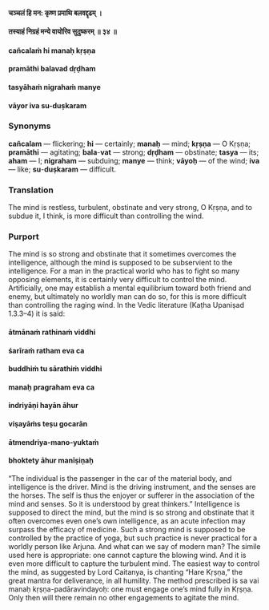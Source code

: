 #### चञ्चलं हि मन: कृष्ण प्रमाथि बलवद्दृढम् ।
#### तस्याहं निग्रहं मन्ये वायोरिव सुदुष्करम् ॥ ३४ ॥

#### cañcalaṁ hi manaḥ kṛṣṇa
#### pramāthi balavad dṛḍham
#### tasyāhaṁ nigrahaṁ manye
#### vāyor iva su-duṣkaram

### Synonyms

**cañcalam** — flickering; **hi** — certainly; **manaḥ** — mind; **kṛṣṇa** — O Kṛṣṇa; **pramāthi** — agitating; **bala**-**vat** — strong; **dṛḍham** — obstinate; **tasya** — its; **aham** — I; **nigraham** — subduing; **manye** — think; **vāyoḥ** — of the wind; **iva** — like; **su**-**duṣkaram** — difficult.

### Translation

The mind is restless, turbulent, obstinate and very strong, O Kṛṣṇa, and to subdue it, I think, is more difficult than controlling the wind.

### Purport

The mind is so strong and obstinate that it sometimes overcomes the intelligence, although the mind is supposed to be subservient to the intelligence. For a man in the practical world who has to fight so many opposing elements, it is certainly very difficult to control the mind. Artificially, one may establish a mental equilibrium toward both friend and enemy, but ultimately no worldly man can do so, for this is more difficult than controlling the raging wind. In the Vedic literature (Kaṭha Upaniṣad 1.3.3–4) it is said:

#### ātmānaṁ rathinaṁ viddhi
#### śarīraṁ ratham eva ca
#### buddhiṁ tu sārathiṁ viddhi
#### manaḥ pragraham eva ca

#### indriyāṇi hayān āhur
#### viṣayāṁs teṣu gocarān
#### ātmendriya-mano-yuktaṁ
#### bhoktety āhur manīṣiṇaḥ

“The individual is the passenger in the car of the material body, and intelligence is the driver. Mind is the driving instrument, and the senses are the horses. The self is thus the enjoyer or sufferer in the association of the mind and senses. So it is understood by great thinkers.” Intelligence is supposed to direct the mind, but the mind is so strong and obstinate that it often overcomes even one’s own intelligence, as an acute infection may surpass the efficacy of medicine. Such a strong mind is supposed to be controlled by the practice of yoga, but such practice is never practical for a worldly person like Arjuna. And what can we say of modern man? The simile used here is appropriate: one cannot capture the blowing wind. And it is even more difficult to capture the turbulent mind. The easiest way to control the mind, as suggested by Lord Caitanya, is chanting “Hare Kṛṣṇa,” the great mantra for deliverance, in all humility. The method prescribed is sa vai manaḥ kṛṣṇa-padāravindayoḥ: one must engage one’s mind fully in Kṛṣṇa. Only then will there remain no other engagements to agitate the mind.
